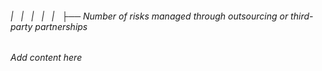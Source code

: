 ###### |   |   |   |   |   ├── Number of risks managed through outsourcing or third-party partnerships

*Add content here*